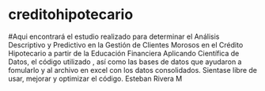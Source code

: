 # creditohipotecario
#Aqui encontrará el estudio realizado para determinar el Análisis Descriptivo y Predictivo en la Gestión de Clientes Morosos en el Crédito Hipotecario a partir de la Educación Financiera Aplicando Científica de Datos, el código utilizado , así como las bases de datos que ayudaron a fomularlo y al archivo en excel con los datos consolidados. Sientase libre de usar, mejorar y optimizar el código. 
Esteban Rivera M
